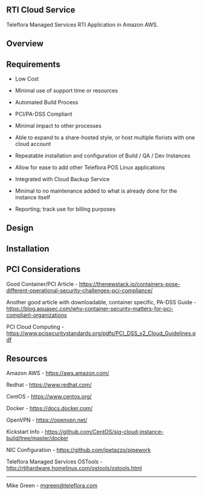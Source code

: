 RTI Cloud Service
------------------------

Teleflora Managed Services RTI Application in Amazon AWS.



Overview
------------------------



Requirements
------------------------

- Low Cost

- Minimal use of support time or resources

- Automated Build Process

- PCI/PA-DSS Compliant

- Minimal impact to other processes

- Able to expand to a share-hosted style, or host multiple florists with one cloud account

- Repeatable installation and configuration of Build / QA / Dev Instances

- Allow for ease to add other Teleflora POS Linux applications

- Integrated with Cloud Backup Service

- Minimal to no maintenance added to what is already done for the instance itself

- Reporting; track use for billing purposes


Design
------------------------




Installation
------------------------




PCI Considerations
------------------------

Good Container/PCI Article - https://thenewstack.io/containers-pose-different-operational-security-challenges-pci-compliance/

Another good article with downloadable, container specific, PA-DSS Guide - https://blog.aquasec.com/why-container-security-matters-for-pci-compliant-organizations

PCI Cloud Computing - https://www.pcisecuritystandards.org/pdfs/PCI_DSS_v2_Cloud_Guidelines.pdf


Resources
------------------------

Amazon AWS - https://aws.amazon.com/

Redhat - https://www.redhat.com/

CentOS - https://www.centos.org/

Docker - https://docs.docker.com/ 

OpenVPN - https://openvpn.net/

Kickstart Info - https://github.com/CentOS/sig-cloud-instance-build/tree/master/docker 

NIC Configuration - https://github.com/jpetazzo/pipework 

Teleflora Managed Services OSTools - http://rtihardware.homelinux.com/ostools/ostools.html 


------------------------

Mike Green - mgreen@teleflora.com
